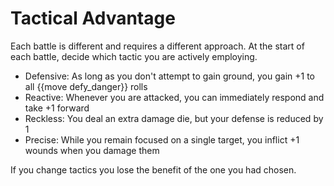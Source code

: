 # Tactical Advantage
Each battle is different and requires a different approach. At the start of each battle, decide which tactic you are actively employing.

 - Defensive: As long as you don't attempt to gain ground, you gain +1 to all {{move defy_danger}} rolls
 - Reactive: Whenever you are attacked, you can immediately respond and take +1 forward
 - Reckless: You deal an extra damage die, but your defense is reduced by 1
 - Precise: While you remain focused on a single target, you inflict +1 wounds when you damage them

If you change tactics you lose the benefit of the one you had chosen.